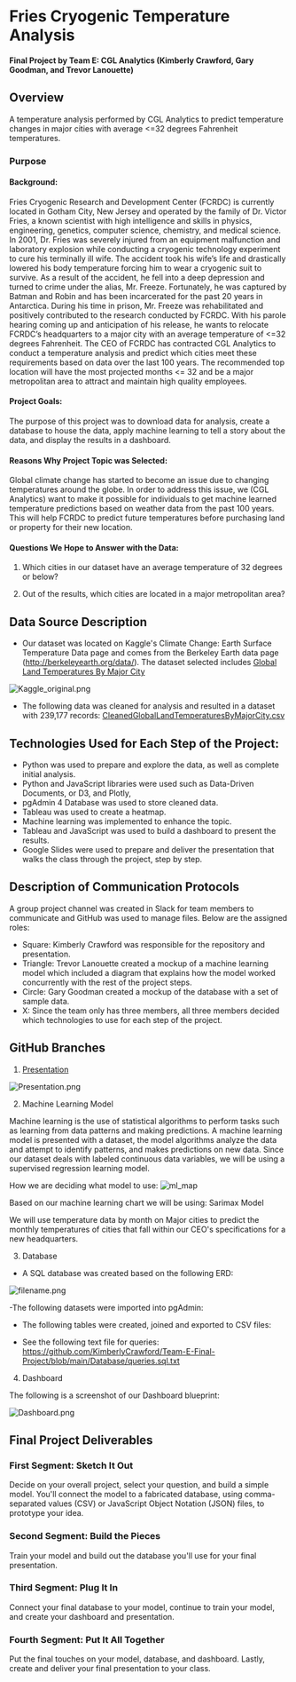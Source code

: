 # Fries Cryogenic Temperature Analysis

#### Final Project by Team E: CGL Analytics (Kimberly Crawford, Gary Goodman, and Trevor Lanouette)

## Overview
A temperature analysis performed by CGL Analytics to predict temperature changes in major cities with average <=32 degrees Fahrenheit temperatures.

### Purpose

#### Background: 

Fries Cryogenic Research and Development Center (FCRDC) is currently located in Gotham City, New Jersey and operated by the family of Dr. Victor Fries, a known scientist with high intelligence and skills in physics, engineering, genetics, computer science, chemistry, and medical science. In 2001, Dr. Fries was severely injured from an equipment malfunction and laboratory explosion while conducting a cryogenic technology experiment to cure his terminally ill wife. The accident took his wife’s life and drastically lowered his body temperature forcing him to wear a cryogenic suit to survive. As a result of the accident, he fell into a deep depression and turned to crime under the alias, Mr. Freeze. Fortunately, he was captured by Batman and Robin and has been incarcerated for the past 20 years in Antarctica. During his time in prison, Mr. Freeze was rehabilitated and positively contributed to the research conducted by FCRDC. With his parole hearing coming up and anticipation of his release, he wants to relocate FCRDC’s headquarters to a major city with an average temperature of <=32 degrees Fahrenheit. The CEO of FCRDC has contracted CGL Analytics to conduct a temperature analysis and predict which cities meet these requirements based on data over the last 100 years. The recommended top location will have the most projected months <= 32 and be a major metropolitan area to attract and maintain high quality employees.

#### Project Goals: 

The purpose of this project was to download data for analysis, create a database to house the data, apply machine learning to tell a story about the data, and display the results in a dashboard. 

#### Reasons Why Project Topic was Selected:

Global climate change has started to become an issue due to changing temperatures around the globe. In order to address this issue, we (CGL Analytics) want to make it possible for individuals to get machine learned temperature predictions based on weather data from the past 100 years. This will help FCRDC to predict future temperatures before purchasing land or property for their new location.

#### Questions We Hope to Answer with the Data:

1) Which cities in our dataset have an average temperature of 32 degrees or below?

2) Out of the results, which cities are located in a major metropolitan area?

## Data Source Description

- Our dataset was located on Kaggle's Climate Change: Earth Surface Temperature Data page and comes from the Berkeley Earth data page (http://berkeleyearth.org/data/). The dataset selected includes [Global Land Temperatures By Major City](https://github.com/KimberlyCrawford/Team-E-Final-Project/blob/main/GlobalLandTemperaturesByMajorCity.csv)

![Kaggle_original.png](https://github.com/KimberlyCrawford/Team-E-Final-Project/blob/main/Static/images/Kaggle_original.png)

- The following data was cleaned for analysis and resulted in a dataset with 239,177 records: [CleanedGlobalLandTemperaturesByMajorCity.csv](https://cgl-analytics-city-data.s3.us-east-2.amazonaws.com/CleanedGlobalLandTemperaturesByMajorCity.csv) 

## Technologies Used for Each Step of the Project:

- Python was used to prepare and explore the data, as well as complete initial analysis. 
- Python and JavaScript libraries were used such as Data-Driven Documents, or D3, and Plotly, 
- pgAdmin 4 Database was used to store cleaned data. 
- Tableau was used to create a heatmap.
- Machine learning was implemented to enhance the topic. 
- Tableau and JavaScript was used to build a dashboard to present the results. 
- Google Slides were used to prepare and deliver the presentation that walks the class through the project, step by step.

## Description of Communication Protocols

A group project channel was created in Slack for team members to communicate and GitHub was used to manage files. Below are the assigned roles:

- Square: Kimberly Crawford was responsible for the repository and presentation.
- Triangle: Trevor Lanouette created a mockup of a machine learning model which included a diagram that explains how the model worked concurrently with the rest of the project steps.
- Circle: Gary Goodman created a mockup of the database with a set of sample data.
- X: Since the team only has three members, all three members decided which technologies to use for each step of the project.

## GitHub Branches

1) [Presentation](https://docs.google.com/presentation/d/1WZC2bXoTtV8-X5zU-iLXQ76XYvIbZpF_7lVa6u-mnTE/edit?usp=sharing)

![Presentation.png](https://github.com/KimberlyCrawford/Team-E-Final-Project/blob/main/Static/images/Presentation.png)

2) Machine Learning Model

Machine learning is the use of statistical algorithms to perform tasks such as learning from data patterns and making predictions. A machine learning model is presented with a dataset, the model algorithms analyze the data and attempt to identify patterns, and makes predictions on new data. Since our dataset deals with labeled continuous data variables, we will be using a supervised regression learning model. 

How we are deciding what model to use:
![ml_map](https://user-images.githubusercontent.com/82718969/139357640-739c48d6-e16e-47ff-88aa-5c29684e54ef.png)

Based on our machine learning chart we will be using: Sarimax Model

We will use temperature data by month on Major cities to predict the monthly temperatures of cities that fall within our CEO's specifications for a new headquarters.

3) Database

- A SQL database was created based on the following ERD:

![filename.png](https://github.com/KimberlyCrawford/Team-E-Final-Project/blob/main/Static/images/filename.png)

-The following datasets were imported into pgAdmin:

- The following tables were created, joined and exported to CSV files:

- See the following text file for queries: https://github.com/KimberlyCrawford/Team-E-Final-Project/blob/main/Database/queries.sql.txt

4) Dashboard

The following is a screenshot of our Dashboard blueprint:

![Dashboard.png](https://github.com/KimberlyCrawford/Team-E-Final-Project/blob/main/Static/images/Dashboard.png)


## Final Project Deliverables

### First Segment: Sketch It Out

Decide on your overall project, select your question, and build a simple model. You'll connect the model to a fabricated database, using comma-separated values (CSV) or JavaScript Object Notation (JSON) files, to prototype your idea.

### Second Segment: Build the Pieces

Train your model and build out the database you'll use for your final presentation.

### Third Segment: Plug It In

Connect your final database to your model, continue to train your model, and create your dashboard and presentation.

### Fourth Segment: Put It All Together

Put the final touches on your model, database, and dashboard. Lastly, create and deliver your final presentation to your class.